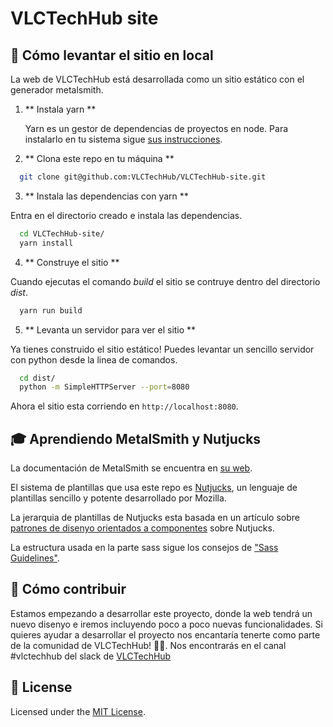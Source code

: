 # VLCTechHub site

## 🚀 Cómo levantar el sitio en local

La web de VLCTechHub está desarrollada como un sitio estático con el generador metalsmith.

1. ** Instala yarn **

   Yarn es un gestor de dependencias de proyectos en node. Para instalarlo en tu sistema sigue [sus instrucciones](https://yarnpkg.com/en/docs/install).

2. ** Clona este repo en tu máquina **

  ```sh
    git clone git@github.com:VLCTechHub/VLCTechHub-site.git
  ```
3. ** Instala las dependencias con yarn **

  Entra en el directorio creado e instala las dependencias.

  ```sh
    cd VLCTechHub-site/
    yarn install
  ```

4. ** Construye el sitio **

  Cuando ejecutas el comando *build* el sitio se contruye dentro del directorio *dist*.

  ```sh
    yarn run build
  ```

5. ** Levanta un servidor para ver el sitio **

  Ya tienes construido el sitio estático! Puedes levantar un sencillo servidor con python desde la linea de comandos.

  ```sh
    cd dist/
    python -m SimpleHTTPServer --port=8080
  ```

  Ahora el sitio esta corriendo en `http://localhost:8080`.


## 🎓 Aprendiendo MetalSmith y Nutjucks

  La documentación de MetalSmith se encuentra en [su web](https://metalsmith.io).

  El sistema de plantillas que usa este repo es [Nutjucks](https://mozilla.github.io/nunjucks/), un lenguaje de plantillas sencillo y potente desarrollado por Mozilla.

  La jerarquia de plantillas de Nutjucks esta basada en un artículo sobre [patrones de disenyo orientados a componentes](https://css-tricks.com/component-led-design-patterns-nunjucks-grunt/) sobre Nutjucks.

  La estructura usada en la parte sass sigue los consejos de ["Sass Guidelines"](https://sass-guidelin.es/es/).

## 🤝 Cómo contribuir

 Estamos empezando a desarrollar este proyecto, donde la web tendrá un nuevo disenyo e iremos incluyendo poco a poco nuevas funcionalidades.  Si quieres ayudar a desarrollar el proyecto nos encantaría tenerte como parte de la comunidad de VLCTechHub! :muscle::purple_heart:. Nos encontrarás en el canal #vlctechhub del slack de [VLCTechHub](https://slack.vlctechhub.org/)

## :memo: License

Licensed under the [MIT License](./LICENSE).
